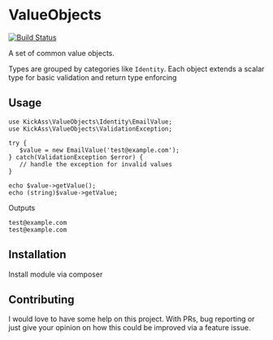 # ValueObjects

[![Build Status](https://travis-ci.org/KickAssCommerce/valueobjects.svg?branch=master)](https://travis-ci.org/KickAssCommerce/valueobjects)

A set of common value objects. 

Types are grouped by categories like `Identity`. Each object extends a scalar type for basic validation and return type enforcing

## Usage

```
use KickAss\ValueObjects\Identity\EmailValue;
use KickAss\ValueObjects\ValidationException;

try {
   $value = new EmailValue('test@example.com');
} catch(ValidationException $error) {
   // handle the exception for invalid values
}

echo $value->getValue();
echo (string)$value->getValue;
``` 

Outputs
```
test@example.com
test@example.com
```

## Installation
Install module via composer

## Contributing

I would love to have some help on this project. With PRs, bug reporting or just give your opinion on how this
could be improved via a feature issue.